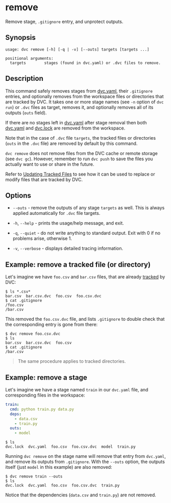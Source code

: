 # remove

Remove stage, `.gitignore` entry, and unprotect outputs.

## Synopsis

```usage
usage: dvc remove [-h] [-q | -v] [--outs] targets [targets ...]

positional arguments:
  targets        stages (found in dvc.yaml) or .dvc files to remove.
```

## Description

This command safely removes stages from
[dvc.yaml](/doc/user-guide/dvc-files-and-directories#dvcyaml-file), their
`.gitignore` entries, and optionally removes from the <abbr>workspace</abbr>
files or directories that are tracked by DVC. It takes one or more stage names
(see `-n` option of `dvc run`) or `.dvc` files as target, removes it, and
optionally removes all of its outputs (`outs` field).

If there are no stages left in
[dvc.yaml](/doc/user-guide/dvc-files-and-directories#dvcyaml-file) after stage
removal then both
[dvc.yaml](/doc/user-guide/dvc-files-and-directories#dvcyaml-file) and
[dvc.lock](/doc/user-guide/dvc-files-and-directories#dvclock-file) are removed
from the workspace.

Note that in the case of `.dvc` file `targets`, the tracked files or directories
(`outs` in the `.dvc` file) are removed by default by this command.

`dvc remove` does not remove files from the DVC cache or remote storage (see
`dvc gc`). However, remember to run `dvc push` to save the files you actually
want to use or share in the future.

Refer to [Updating Tracked Files](/doc/user-guide/how-to/update-tracked-files)
to see how it can be used to replace or modify files that are tracked by DVC.

## Options

- `--outs` - remove the outputs of any stage `targets` as well. This is always
  applied automatically for `.dvc` file targets.

- `-h`, `--help` - prints the usage/help message, and exit.

- `-q`, `--quiet` - do not write anything to standard output. Exit with 0 if no
  problems arise, otherwise 1.

- `-v`, `--verbose` - displays detailed tracing information.

## Example: remove a tracked file (or directory)

Let's imagine we have `foo.csv` and `bar.csv` files, that are already
[tracked](/doc/command-reference/add) by DVC:

```dvc
$ ls *.csv*
bar.csv  bar.csv.dvc  foo.csv  foo.csv.dvc
$ cat .gitignore
/foo.csv
/bar.csv
```

This removed the `foo.csv.dvc` file, and lists `.gitignore` to double check that
the corresponding entry is gone from there:

```dvc
$ dvc remove foo.csv.dvc
$ ls
bar.csv  bar.csv.dvc  foo.csv
$ cat .gitignore
/bar.csv
```

> The same procedure applies to tracked directories.

## Example: remove a stage

Let's imagine we have a stage named `train` in our `dvc.yaml` file, and
corresponding files in the <abbr>workspace</abbr>:

```yaml
train:
  cmd: python train.py data.py
  deps:
    - data.csv
    - train.py
  outs:
    - model
```

```dvc
$ ls
dvc.lock  dvc.yaml  foo.csv  foo.csv.dvc  model  train.py
```

Running `dvc remove` on the stage name will remove that entry from `dvc.yaml`,
and remove its outputs from `.gitignore`. With the `--outs` option, the outputs
itself (just `model` in this example) are also removed:

```dvc
$ dvc remove train --outs
$ ls
dvc.lock  dvc.yaml  foo.csv  foo.csv.dvc  train.py
```

Notice that the dependencies (`data.csv` and `train.py`) are not removed.
